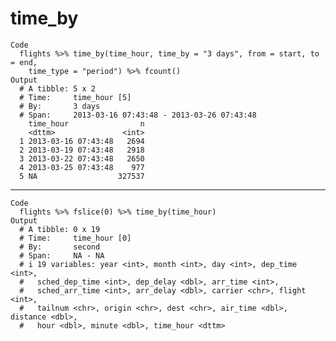 # time_by

    Code
      flights %>% time_by(time_hour, time_by = "3 days", from = start, to = end,
        time_type = "period") %>% fcount()
    Output
      # A tibble: 5 x 2
      # Time:     time_hour [5]
      # By:       3 days
      # Span:     2013-03-16 07:43:48 - 2013-03-26 07:43:48
        time_hour                n
        <dttm>               <int>
      1 2013-03-16 07:43:48   2694
      2 2013-03-19 07:43:48   2918
      3 2013-03-22 07:43:48   2650
      4 2013-03-25 07:43:48    977
      5 NA                  327537

---

    Code
      flights %>% fslice(0) %>% time_by(time_hour)
    Output
      # A tibble: 0 x 19
      # Time:     time_hour [0]
      # By:       second
      # Span:     NA - NA
      # i 19 variables: year <int>, month <int>, day <int>, dep_time <int>,
      #   sched_dep_time <int>, dep_delay <dbl>, arr_time <int>,
      #   sched_arr_time <int>, arr_delay <dbl>, carrier <chr>, flight <int>,
      #   tailnum <chr>, origin <chr>, dest <chr>, air_time <dbl>, distance <dbl>,
      #   hour <dbl>, minute <dbl>, time_hour <dttm>

